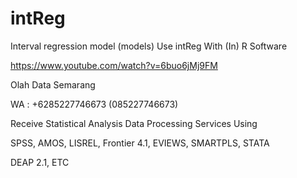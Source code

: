 # intReg
Interval regression model (models) Use intReg With (In) R Software

https://www.youtube.com/watch?v=6buo6jMj9FM

Olah Data Semarang

WA : +6285227746673 (085227746673)

Receive Statistical Analysis Data Processing Services Using

SPSS, AMOS, LISREL, Frontier 4.1, EVIEWS, SMARTPLS, STATA

DEAP 2.1, ETC
